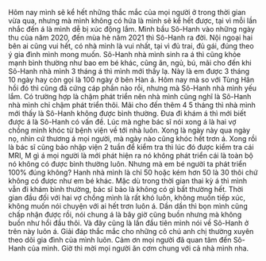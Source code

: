 Hôm nay mình sẽ kể hết những thắc mắc của mọi người ở trong thời gian vừa qua, nhưng mà mình không có hứa là mình sẽ kể hết được, tại vì mỗi lần nhắc đến á là mình dễ bị xúc động lắm. Mình bầu Sô-Hanh vào những ngày thu của năm 2020, đến mùa hè năm 2021 thì Sô-Hanh ra đời. Nội ngoại hai bên ai cũng vui hết, có nhà mình là vui nhất, tại vì đủ trai, đủ gái, đúng theo ý gia đình mình mong muốn. Sô-Hanh nhà mình sinh ra á thì cũng khỏe mạnh bình thường như bao em bé khác, cũng ăn, ngủ, bú, mãi cho đến khi Sô-Hanh nhà mình 3 tháng á thì mình mới thấy lạ. Này là em được 3 tháng 10 ngày hay còn gọi là 100 ngày ở bên Hàn á. Hôm nay mà so với Tùng Hân hồi đó thì cũng đã cứng cáp phần nào rồi, nhưng mà Sô-Hanh nhà mình yếu lắm. Có trường hợp là chậm phát triển nên nhà mình cũng nghĩ là Sô-Hanh nhà mình chỉ chậm phát triển thôi. Mãi cho đến thêm 4 5 tháng thì nhà mình mới thấy là Sô-Hanh không được bình thường. Đưa đi khám á thì mới biết được á là Sô-Hanh có vấn đề. Lúc mà nghe bác sĩ nói xong á là hai vợ chồng mình khóc từ bệnh viện về tới nhà luôn. Xong là ngày này qua ngày nọ, nhìn cứ thương á mọi người, mà ngày nào cũng khóc hết trơn á. Xong rồi là bác sĩ cũng bảo nhập viện 2 tuần để kiểm tra thì lúc đó được kiểm tra cái MRI, M gì á mọi người là mới phát hiện ra nó không phát triển cái là toàn bộ nó không có được bình thường luôn. Nhưng mà em bé người ta phát triển 100% đúng không? Hanh nhà mình là chỉ 50 hoặc kém hơn 50 là 30 thôi chứ không có được như em bé khác. Mặc dù trong thời gian thai kỳ á thì mình vẫn đi khám bình thường, bác sĩ bảo là không có gì bất thường hết. Thời gian đầu đối với hai vợ chồng mình là rất khó luôn, không muốn tiếp xúc, không muốn nói chuyện với ai hết trơn luôn á. Dần dần thì bọn mình cũng chấp nhận được rồi, nói chung á là bây giờ cũng buồn nhưng mà không buồn như hồi đầu thôi. Và đây cũng là lần đầu tiên mình nói về Sô-Hanh ở trên này luôn á. Giải đáp thắc mắc cho những cô chú anh chị thường xuyên theo dõi gia đình của mình luôn. Cảm ơn mọi người đã quan tâm đến Sô-Hanh của mình. Giờ thì mời mọi người ăn cơm chung với cả nhà mình nha.